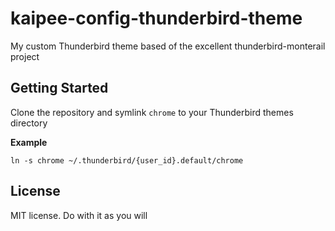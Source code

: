# kaipee-config-thunderbird-theme

My custom Thunderbird theme based of the excellent thunderbird-monterail project

## Getting Started

Clone the repository and symlink `chrome` to your Thunderbird themes directory

**Example**
```
ln -s chrome ~/.thunderbird/{user_id}.default/chrome
```

## License

MIT license. Do with it as you will
